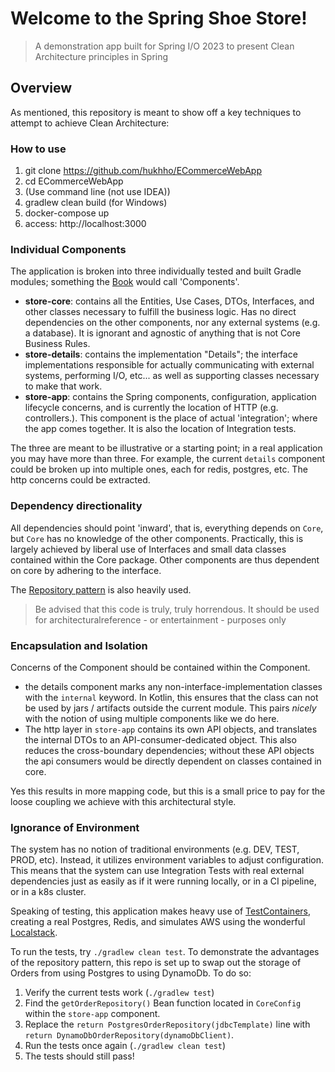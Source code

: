 # Welcome to the Spring Shoe Store!

> A demonstration app built for Spring I/O 2023 to present Clean Architecture principles in Spring

## Overview 

As mentioned, this repository is meant to show off a key techniques to attempt to achieve Clean Architecture:
### How to use

1. git clone https://github.com/hukhho/ECommerceWebApp
2. cd ECommerceWebApp
3. (Use command line (not use IDEA))
4. gradlew clean build (for Windows)
5. docker-compose up
6. access: http://localhost:3000

### Individual Components

The application is broken into three individually tested and built Gradle modules; something the [Book](https://www.oreilly.com/library/view/clean-architecture-a/9780134494272/) would call 'Components'.

* __store-core__: contains all the Entities, Use Cases, DTOs, Interfaces, and other classes necessary to fulfill the business logic. Has no direct dependencies on the other 
    components, nor any external systems (e.g. a database). It is ignorant and agnostic of anything that is not Core Business Rules.
* __store-details__: contains the implementation "Details"; the interface implementations responsible for actually communicating with external systems, performing I/O, etc... as well as supporting classes necessary to make that work.
* __store-app__: contains the Spring components, configuration, application lifecycle concerns, and is currently the location of HTTP (e.g. controllers.). 
    This component is the place of actual 'integration'; where the app comes together. It is also the location of Integration tests.

The three are meant to be illustrative or a starting point; in a real application you may have more than three. For example,
the current `details` component could be broken up into multiple ones, each for redis, postgres, etc. The http concerns could be extracted.


### Dependency directionality

All dependencies should point 'inward', that is, everything depends on `Core`, but `Core` has no knowledge of the other components. 
Practically, this is largely achieved by liberal use of Interfaces and small data classes contained within the Core package. Other components are thus
dependent on core by adhering to the interface.

The [Repository pattern](https://learn.microsoft.com/en-us/dotnet/architecture/microservices/microservice-ddd-cqrs-patterns/infrastructure-persistence-layer-design) is also heavily used.

> Be advised that this code is truly, truly horrendous. It should be used for architecturalreference - or entertainment - purposes only

### Encapsulation and Isolation

Concerns of the Component should be contained within the Component. 

* the details component marks any non-interface-implementation classes with the `internal` keyword. In Kotlin, this 
  ensures that the class can not be used by jars / artifacts outside the current module. This pairs _nicely_ with the notion of using multiple components like we do here. 
* The http layer in `store-app` contains its own API objects, and translates the internal DTOs to an API-consumer-dedicated object. This also
  reduces the cross-boundary dependencies; without these API objects the api consumers would be directly dependent on classes contained in core.

Yes this results in more mapping code, but this is a small price to pay for the loose coupling we achieve with this
architectural style.

### Ignorance of Environment

The system has no notion of traditional environments (e.g. DEV, TEST, PROD, etc). Instead, it utilizes environment variables
to adjust configuration. This means that the system can use Integration Tests with real external dependencies just as 
easily as if it were running locally, or in a CI pipeline, or in a k8s cluster.

Speaking of testing, this application makes heavy use of [TestContainers](https://www.testcontainers.org/), creating a real
Postgres, Redis, and simulates AWS using the wonderful [Localstack](https://localstack.cloud/).
 

To run the tests, try `./gradlew clean test`. To demonstrate the advantages of the repository pattern, this repo is set up to 
swap out the storage of Orders from using Postgres to using DynamoDb.
To do so:

1. Verify the current tests work (`./gradlew test`)
2. Find the `getOrderRepository()` Bean function located in `CoreConfig` within the `store-app` component.
3. Replace the `return PostgresOrderRepository(jdbcTemplate)` line with `return DynamoDbOrderRepository(dynamoDbClient)`.
4. Run the tests once again (`./gradlew clean test`)
5. The tests should still pass!
